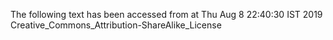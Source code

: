 The following text has been accessed from at Thu Aug 8 22:40:30 IST 2019
Creative_Commons_Attribution-ShareAlike_License
